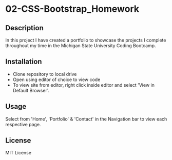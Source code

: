 # 02-CSS-Bootstrap_Homework

## Description

In this project I have created a portfolio to showcase the projects I complete throughout my time in the Michigan State University Coding Bootcamp. 

## Installation

- Clone repository to local drive
- Open using editor of choice to view code
- To view site from editor, right click inside editor and select 'View in Default Browser'.

## Usage

Select from 'Home', 'Portfolio' & 'Contact' in the Navigation bar to view each respective page.

## License

MIT License